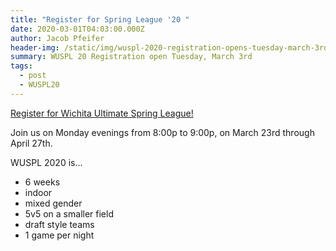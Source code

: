 ```yaml
---
title: "Register for Spring League '20 "
date: 2020-03-01T04:03:00.000Z
author: Jacob Pfeifer
header-img: /static/img/wuspl-2020-registration-opens-tuesday-march-3rd.jpg
summary: WUSPL 20 Registration open Tuesday, March 3rd
tags:
  - post
  - WUSPL20
---
```

[Register for Wichita Ultimate Spring League!](https://ultimatecentral.com/en_us/e/wusl-indoor-2020)

Join us on Monday evenings from 8:00p to 9:00p, on March 23rd through April 27th.

WUSPL 2020 is...

* 6 weeks
* indoor
*  mixed gender
* 5v5 on a smaller field
* draft style teams
* 1 game per night